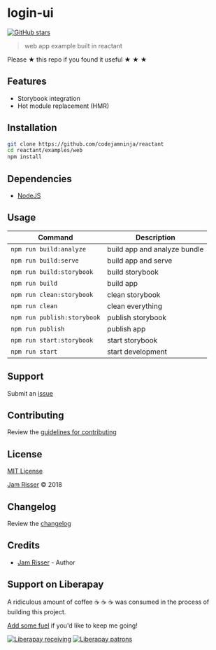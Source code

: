 # login-ui

[![GitHub stars](https://img.shields.io/github/stars/codejamninja/reactant.svg?style=social&label=Stars)](https://github.com/codejamninja/reactant)

> web app example built in reactant

Please ★ this repo if you found it useful ★ ★ ★


## Features

* Storybook integration
* Hot module replacement (HMR)


## Installation

```sh
git clone https://github.com/codejamninja/reactant
cd reactant/examples/web
npm install
```


## Dependencies

* [NodeJS](https://nodejs.org)


## Usage

| Command                           | Description                      |
| --------------------------------- | -------------------------------- |
| `npm run build:analyze`           | build app and analyze bundle     |
| `npm run build:serve`             | build app and serve              |
| `npm run build:storybook`         | build storybook                  |
| `npm run build`                   | build app                        |
| `npm run clean:storybook`         | clean storybook                  |
| `npm run clean`                   | clean everything                 |
| `npm run publish:storybook`       | publish storybook                |
| `npm run publish`                 | publish app                      |
| `npm run start:storybook`         | start storybook                  |
| `npm run start`                   | start development                |


## Support

Submit an [issue](https://github.com/codejamninja/reactant/issues/new)


## Contributing

Review the [guidelines for contributing](https://github.com/codejamninja/reactant/blob/master/CONTRIBUTING.md)


## License

[MIT License](https://github.com/codejamninja/reactant/blob/master/examples/web/LICENSE)

[Jam Risser](https://codejam.ninja) © 2018


## Changelog

Review the [changelog](https://github.com/codejamninja/reactant/blob/master/examples/web/CHANGELOG.md)


## Credits

* [Jam Risser](https://codejam.ninja) - Author


## Support on Liberapay

A ridiculous amount of coffee ☕ ☕ ☕ was consumed in the process of building this project.

[Add some fuel](https://liberapay.com/codejamninja/donate) if you'd like to keep me going!

[![Liberapay receiving](https://img.shields.io/liberapay/receives/codejamninja.svg?style=flat-square)](https://liberapay.com/codejamninja/donate)
[![Liberapay patrons](https://img.shields.io/liberapay/patrons/codejamninja.svg?style=flat-square)](https://liberapay.com/codejamninja/donate)
